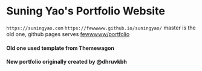 # Suning Yao's Portfolio Website
`https://suningyao.com`
`https://fewwwww.github.io/suningyao/`
master is the old one, github pages serves [fewwwww/portfolio](https://github.com/fewwwww/portfolio)
#### Old one used template from Themewagon
#### New portfolio originally created by @dhruvkbh


